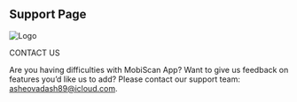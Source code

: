 ## Support Page

![Logo](https://user-images.githubusercontent.com/111689459/186993890-f2368fbb-7a05-48f9-977e-0321c21f8746.png)

CONTACT US

Are you having difficulties with MobiScan App? Want to give us feedback on features you’d like us to add? Please contact our support team: [asheovadash89@icloud.com](mailto:asheovadash89@icloud.com).

